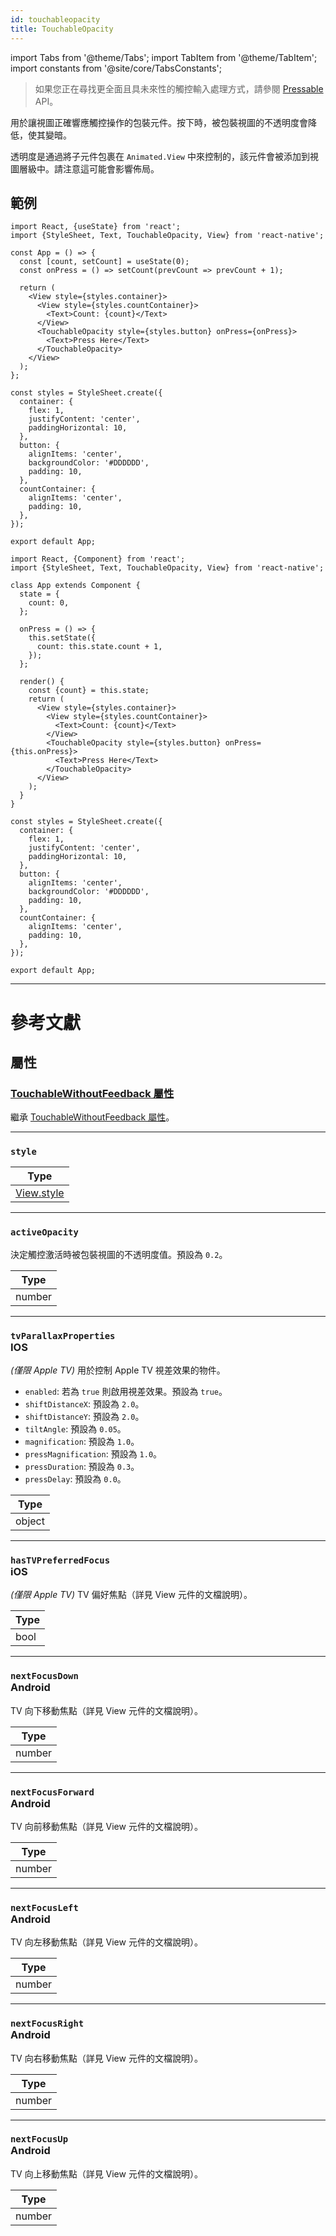 ```yaml
---
id: touchableopacity
title: TouchableOpacity
---
```


import Tabs from '@theme/Tabs'; import TabItem from '@theme/TabItem'; import constants from '@site/core/TabsConstants';

> 如果您正在尋找更全面且具未來性的觸控輸入處理方式，請參閱 [Pressable](pressable.md) API。

用於讓視圖正確響應觸控操作的包裝元件。按下時，被包裝視圖的不透明度會降低，使其變暗。

透明度是通過將子元件包裹在 `Animated.View` 中來控制的，該元件會被添加到視圖層級中。請注意這可能會影響佈局。

## 範例

<Tabs groupId="syntax" queryString defaultValue={constants.defaultSyntax} values={constants.syntax}>
<TabItem value="functional">

```SnackPlayer name=TouchableOpacity%20Function%20Component%20Example
import React, {useState} from 'react';
import {StyleSheet, Text, TouchableOpacity, View} from 'react-native';

const App = () => {
  const [count, setCount] = useState(0);
  const onPress = () => setCount(prevCount => prevCount + 1);

  return (
    <View style={styles.container}>
      <View style={styles.countContainer}>
        <Text>Count: {count}</Text>
      </View>
      <TouchableOpacity style={styles.button} onPress={onPress}>
        <Text>Press Here</Text>
      </TouchableOpacity>
    </View>
  );
};

const styles = StyleSheet.create({
  container: {
    flex: 1,
    justifyContent: 'center',
    paddingHorizontal: 10,
  },
  button: {
    alignItems: 'center',
    backgroundColor: '#DDDDDD',
    padding: 10,
  },
  countContainer: {
    alignItems: 'center',
    padding: 10,
  },
});

export default App;
```

</TabItem>
<TabItem value="classical">

```SnackPlayer name=TouchableOpacity%20Class%20Component%20Example
import React, {Component} from 'react';
import {StyleSheet, Text, TouchableOpacity, View} from 'react-native';

class App extends Component {
  state = {
    count: 0,
  };

  onPress = () => {
    this.setState({
      count: this.state.count + 1,
    });
  };

  render() {
    const {count} = this.state;
    return (
      <View style={styles.container}>
        <View style={styles.countContainer}>
          <Text>Count: {count}</Text>
        </View>
        <TouchableOpacity style={styles.button} onPress={this.onPress}>
          <Text>Press Here</Text>
        </TouchableOpacity>
      </View>
    );
  }
}

const styles = StyleSheet.create({
  container: {
    flex: 1,
    justifyContent: 'center',
    paddingHorizontal: 10,
  },
  button: {
    alignItems: 'center',
    backgroundColor: '#DDDDDD',
    padding: 10,
  },
  countContainer: {
    alignItems: 'center',
    padding: 10,
  },
});

export default App;
```

</TabItem>
</Tabs>

---

# 參考文獻

## 屬性

### [TouchableWithoutFeedback 屬性](touchablewithoutfeedback.md#props)

繼承 [TouchableWithoutFeedback 屬性](touchablewithoutfeedback.md#props)。

---

### `style`

| Type                           |
| ------------------------------ |
| [View.style](view-style-props) |

---

### `activeOpacity`

決定觸控激活時被包裝視圖的不透明度值。預設為 `0.2`。

| Type   |
| ------ |
| number |

---

### `tvParallaxProperties` <div class="label ios">IOS</div>

_(僅限 Apple TV)_ 用於控制 Apple TV 視差效果的物件。

- `enabled`: 若為 `true` 則啟用視差效果。預設為 `true`。
- `shiftDistanceX`: 預設為 `2.0`。
- `shiftDistanceY`: 預設為 `2.0`。
- `tiltAngle`: 預設為 `0.05`。
- `magnification`: 預設為 `1.0`。
- `pressMagnification`: 預設為 `1.0`。
- `pressDuration`: 預設為 `0.3`。
- `pressDelay`: 預設為 `0.0`。

| Type   |
| ------ |
| object |

---

### `hasTVPreferredFocus` <div class="label ios">iOS</div>

_(僅限 Apple TV)_ TV 偏好焦點（詳見 View 元件的文檔說明）。

| Type |
| ---- |
| bool |

---

### `nextFocusDown` <div class="label android">Android</div>

TV 向下移動焦點（詳見 View 元件的文檔說明）。

| Type   |
| ------ |
| number |

---

### `nextFocusForward` <div class="label android">Android</div>

TV 向前移動焦點（詳見 View 元件的文檔說明）。

| Type   |
| ------ |
| number |

---

### `nextFocusLeft` <div class="label android">Android</div>

TV 向左移動焦點（詳見 View 元件的文檔說明）。

| Type   |
| ------ |
| number |

---

### `nextFocusRight` <div class="label android">Android</div>

TV 向右移動焦點（詳見 View 元件的文檔說明）。

| Type   |
| ------ |
| number |

---

### `nextFocusUp` <div class="label android">Android</div>

TV 向上移動焦點（詳見 View 元件的文檔說明）。

| Type   |
| ------ |
| number |